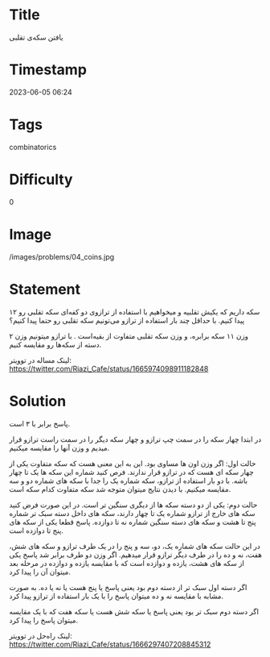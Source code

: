 # Title
یافتن سکه‌ی تقلبی
# Timestamp
2023-06-05 06:24
# Tags
combinatorics
# Difficulty
0
# Image
/images/problems/04_coins.jpg
# Statement
۱۲ سکه داریم که یکیش تقلبیه و میخواهیم با استفاده از ترازوی دو کفه‌ای سکه تقلبی رو پیدا کنیم. با حداقل چند بار استفاده از ترازو می‌تونیم سکه تقلبی رو حتما پیدا کنیم؟

وزن ۱۱ سکه برابره، و وزن سکه تقلبی متفاوت از بقیه‌است . با ترازو میتونیم وزن ۲ دسته از سکه‌ها رو مقایسه کنیم.

لینک مساله در توویتر: https://twitter.com/Riazi_Cafe/status/1665974098911182848

# Solution

پاسخ برابر با ۳ است.

در ابتدا چهار سکه را در سمت چپ ترازو و چهار سکه دیگر را در سمت راست ترازو قرار میدیم و وزن آنها را مقایسه میکنیم.

حالت اول: اگر وزن اون ها مساوی بود. این به این معنی هست که سکه متفاوت یکی از چهار سکه ای هست که در ترازو قرار ندارند. فرص کنید شماره این سکه ها یک تا چهار باشه. با دو بار استفاده از ترازو، سکه شماره یک را جدا با سکه های شماره دو و سه مقایسه میکنیم. با دیدن نتایج میتوان متوجه شد سکه متفاوت کدام سکه است.

حالت دوم: یکی از دو دسته سکه ها از دیگری سنگین تر است. در این صورت فرض کنید سکه های خارج از ترازو شماره یک تا چهار دارند، سکه های داخل دسته سبک تر شماره پنج تا هشت و سکه های دسته سنگین شماره نه تا دوازده. پاسخ قطعا یکی از سکه های پنج تا دوازده است. 

در این حالت سکه های شماره یک، دو، سه و پنج را در یک طرف ترازو و سکه های شش، هفت، نه و ده را در طرف دیگر ترازو قرار میدهیم. اگر وزن دو طرف برابر شد پاسخ یکی از سکه های هشت، یازده و دوازده است که با مقایسه یازده و دوازده در مرحله بعد میتوان آن را پیدا کرد.

اگر دسته اول سبک تر از دسته دوم بود یعنی پاسخ یا پنج هست یا نه یا ده. به صورت مشابه با مقایسه نه و ده میتوان پاسخ را با یک بار استفاده از ترازو پیدا کرد.

اگر دسته دوم سبک تر بود یعنی پاسخ یا سکه شش هست یا سکه هفت که با یک مقایسه میتوان پاسخ را پیدا کرد.

لینک راه‌حل در توویتر: https://twitter.com/Riazi_Cafe/status/1666297407208845312
